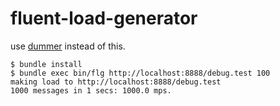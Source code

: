fluent-load-generator
=====================

use [dummer](https://github.com/sonots/dummer) instead of this.

```
$ bundle install
$ bundle exec bin/flg http://localhost:8888/debug.test 100
making load to http://localhost:8888/debug.test
1000 messages in 1 secs: 1000.0 mps.
```
